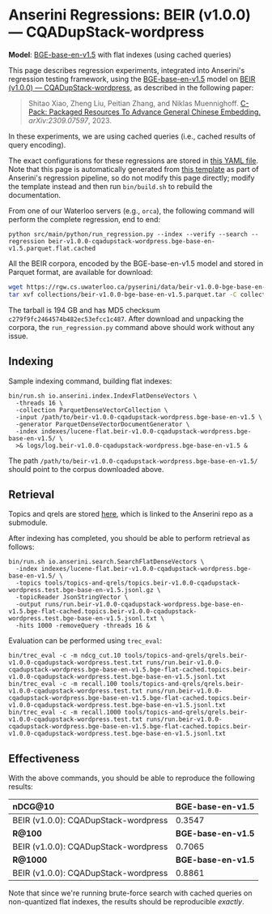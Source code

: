 # Anserini Regressions: BEIR (v1.0.0) &mdash; CQADupStack-wordpress

**Model**: [BGE-base-en-v1.5](https://huggingface.co/BAAI/bge-base-en-v1.5) with flat indexes (using cached queries)

This page describes regression experiments, integrated into Anserini's regression testing framework, using the [BGE-base-en-v1.5](https://huggingface.co/BAAI/bge-base-en-v1.5) model on [BEIR (v1.0.0) &mdash; CQADupStack-wordpress](http://beir.ai/), as described in the following paper:

> Shitao Xiao, Zheng Liu, Peitian Zhang, and Niklas Muennighoff. [C-Pack: Packaged Resources To Advance General Chinese Embedding.](https://arxiv.org/abs/2309.07597) _arXiv:2309.07597_, 2023.

In these experiments, we are using cached queries (i.e., cached results of query encoding).

The exact configurations for these regressions are stored in [this YAML file](../../src/main/resources/regression/beir-v1.0.0-cqadupstack-wordpress.bge-base-en-v1.5.parquet.flat.cached.yaml).
Note that this page is automatically generated from [this template](../../src/main/resources/docgen/templates/beir-v1.0.0-cqadupstack-wordpress.bge-base-en-v1.5.parquet.flat.cached.template) as part of Anserini's regression pipeline, so do not modify this page directly; modify the template instead and then run `bin/build.sh` to rebuild the documentation.

From one of our Waterloo servers (e.g., `orca`), the following command will perform the complete regression, end to end:

```
python src/main/python/run_regression.py --index --verify --search --regression beir-v1.0.0-cqadupstack-wordpress.bge-base-en-v1.5.parquet.flat.cached
```

All the BEIR corpora, encoded by the BGE-base-en-v1.5 model and stored in Parquet format, are available for download:

```bash
wget https://rgw.cs.uwaterloo.ca/pyserini/data/beir-v1.0.0-bge-base-en-v1.5.parquet.tar -P collections/
tar xvf collections/beir-v1.0.0-bge-base-en-v1.5.parquet.tar -C collections/
```

The tarball is 194 GB and has MD5 checksum `c279f9fc2464574b482ec53efcc1c487`.
After download and unpacking the corpora, the `run_regression.py` command above should work without any issue.

## Indexing

Sample indexing command, building flat indexes:

```
bin/run.sh io.anserini.index.IndexFlatDenseVectors \
  -threads 16 \
  -collection ParquetDenseVectorCollection \
  -input /path/to/beir-v1.0.0-cqadupstack-wordpress.bge-base-en-v1.5 \
  -generator ParquetDenseVectorDocumentGenerator \
  -index indexes/lucene-flat.beir-v1.0.0-cqadupstack-wordpress.bge-base-en-v1.5/ \
  >& logs/log.beir-v1.0.0-cqadupstack-wordpress.bge-base-en-v1.5 &
```

The path `/path/to/beir-v1.0.0-cqadupstack-wordpress.bge-base-en-v1.5/` should point to the corpus downloaded above.

## Retrieval

Topics and qrels are stored [here](https://github.com/castorini/anserini-tools/tree/master/topics-and-qrels), which is linked to the Anserini repo as a submodule.

After indexing has completed, you should be able to perform retrieval as follows:

```
bin/run.sh io.anserini.search.SearchFlatDenseVectors \
  -index indexes/lucene-flat.beir-v1.0.0-cqadupstack-wordpress.bge-base-en-v1.5/ \
  -topics tools/topics-and-qrels/topics.beir-v1.0.0-cqadupstack-wordpress.test.bge-base-en-v1.5.jsonl.gz \
  -topicReader JsonStringVector \
  -output runs/run.beir-v1.0.0-cqadupstack-wordpress.bge-base-en-v1.5.bge-flat-cached.topics.beir-v1.0.0-cqadupstack-wordpress.test.bge-base-en-v1.5.jsonl.txt \
  -hits 1000 -removeQuery -threads 16 &
```

Evaluation can be performed using `trec_eval`:

```
bin/trec_eval -c -m ndcg_cut.10 tools/topics-and-qrels/qrels.beir-v1.0.0-cqadupstack-wordpress.test.txt runs/run.beir-v1.0.0-cqadupstack-wordpress.bge-base-en-v1.5.bge-flat-cached.topics.beir-v1.0.0-cqadupstack-wordpress.test.bge-base-en-v1.5.jsonl.txt
bin/trec_eval -c -m recall.100 tools/topics-and-qrels/qrels.beir-v1.0.0-cqadupstack-wordpress.test.txt runs/run.beir-v1.0.0-cqadupstack-wordpress.bge-base-en-v1.5.bge-flat-cached.topics.beir-v1.0.0-cqadupstack-wordpress.test.bge-base-en-v1.5.jsonl.txt
bin/trec_eval -c -m recall.1000 tools/topics-and-qrels/qrels.beir-v1.0.0-cqadupstack-wordpress.test.txt runs/run.beir-v1.0.0-cqadupstack-wordpress.bge-base-en-v1.5.bge-flat-cached.topics.beir-v1.0.0-cqadupstack-wordpress.test.bge-base-en-v1.5.jsonl.txt
```

## Effectiveness

With the above commands, you should be able to reproduce the following results:

| **nDCG@10**                                                                                                  | **BGE-base-en-v1.5**|
|:-------------------------------------------------------------------------------------------------------------|-----------|
| BEIR (v1.0.0): CQADupStack-wordpress                                                                         | 0.3547    |
| **R@100**                                                                                                    | **BGE-base-en-v1.5**|
| BEIR (v1.0.0): CQADupStack-wordpress                                                                         | 0.7065    |
| **R@1000**                                                                                                   | **BGE-base-en-v1.5**|
| BEIR (v1.0.0): CQADupStack-wordpress                                                                         | 0.8861    |

Note that since we're running brute-force search with cached queries on non-quantized flat indexes, the results should be reproducible _exactly_.
